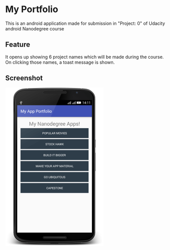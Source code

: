 # My Portfolio

This is an android application made for submission in "Project: 0" of Udacity android Nanodegree course

## Feature

It opens up showing 6 project names which will be made during the course. On clicking those names, a toast message is shown.

## Screenshot

<img src="./screenshots/screenshot1.png" height="500" >
